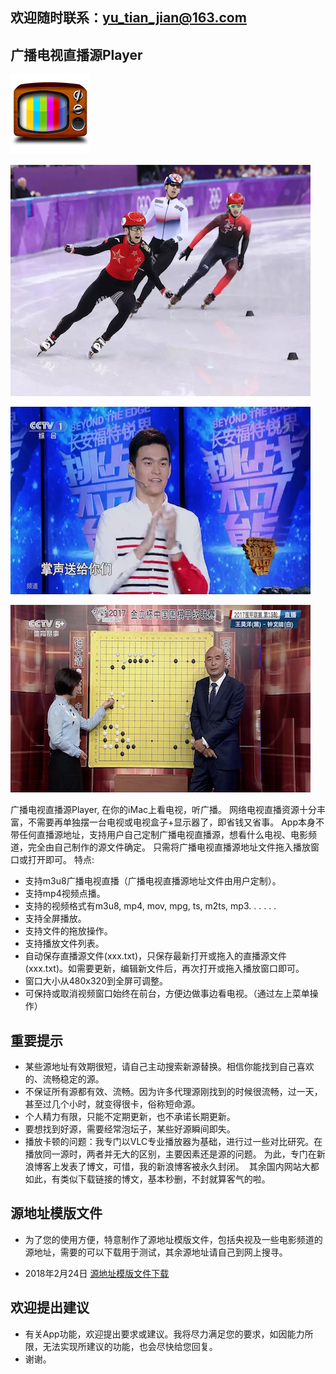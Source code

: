 ## 欢迎随时联系：yu_tian_jian@163.com

## 广播电视直播源Player

![图标](icon_TV.png)

![电视](00.png)

![电视](01.png)

![电视](02.png)

广播电视直播源Player, 在你的iMac上看电视，听广播。
网络电视直播资源十分丰富，不需要再单独摆一台电视或电视盒子+显示器了，即省钱又省事。
App本身不带任何直播源地址，支持用户自己定制广播电视直播源，想看什么电视、电影频道，完全由自己制作的源文件确定。
只需将广播电视直播源地址文件拖入播放窗口或打开即可。
特点:
- 支持m3u8广播电视直播（广播电视直播源地址文件由用户定制）。
- 支持mp4视频点播。
- 支持的视频格式有m3u8, mp4, mov, mpg, ts, m2ts, mp3. . . . . .
- 支持全屏播放。
- 支持文件的拖放操作。
- 支持播放文件列表。
- 自动保存直播源文件(xxx.txt)，只保存最新打开或拖入的直播源文件(xxx.txt)。如需要更新，编辑新文件后，再次打开或拖入播放窗口即可。
- 窗口大小从480x320到全屏可调整。
- 可保持或取消视频窗口始终在前台，方便边做事边看电视。（通过左上菜单操作）

## 重要提示

- 某些源地址有效期很短，请自己主动搜索新源替换。相信你能找到自己喜欢的、流畅稳定的源。
- 不保证所有源都有效、流畅。因为许多代理源刚找到的时候很流畅，过一天，甚至过几个小时，就变得很卡，俗称短命源。
- 个人精力有限，只能不定期更新，也不承诺长期更新。
- 要想找到好源，需要经常泡坛子，某些好源瞬间即失。
- 播放卡顿的问题：我专门以VLC专业播放器为基础，进行过一些对比研究。在播放同一源时，两者并无大的区别，主要因素还是源的问题。
  为此，专门在新浪博客上发表了博文，可惜，我的新浪博客被永久封闭。
  其余国内网站大都如此，有类似下载链接的博文，基本秒删，不封就算客气的啦。

## 源地址模版文件

- 为了您的使用方便，特意制作了源地址模版文件，包括央视及一些电影频道的源地址，需要的可以下载用于测试，其余源地址请自己到网上搜寻。

- 2018年2月24日
[源地址模版文件下载](https://TVPlayerSupport.github.io/txt/myTVsrc.txt.zip)

## 欢迎提出建议

- 有关App功能，欢迎提出要求或建议。我将尽力满足您的要求，如因能力所限，无法实现所建议的功能，也会尽快给您回复。
- 谢谢。



